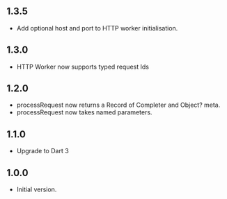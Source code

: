 ## 1.3.5

- Add optional host and port to HTTP worker initialisation.

## 1.3.0

- HTTP Worker now supports typed request Ids

## 1.2.0

- processRequest now returns a Record of Completer<Response> and Object? meta.
- processRequest now takes named parameters.

## 1.1.0

- Upgrade to Dart 3

## 1.0.0

- Initial version.
